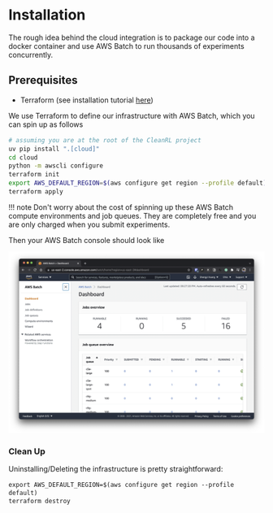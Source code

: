 # Installation

The rough idea behind the cloud integration is to package our code into a docker container and use AWS Batch to
run thousands of experiments concurrently. 

## Prerequisites

* Terraform (see installation tutorial [here](https://learn.hashicorp.com/tutorials/terraform/install-cli))

We use Terraform to define our infrastructure with AWS Batch, which you can spin up as follows

```bash
# assuming you are at the root of the CleanRL project
uv pip install ".[cloud]"
cd cloud
python -m awscli configure
terraform init
export AWS_DEFAULT_REGION=$(aws configure get region --profile default)
terraform apply
```

<script id="asciicast-445048" src="https://asciinema.org/a/445048.js" async></script>

!!! note
    Don't worry about the cost of spinning up these AWS Batch compute environments and job queues. They are completely free and you are only charged when you submit experiments.


Then your AWS Batch console should look like

![aws_batch1.png](aws_batch1.png)


### Clean Up
Uninstalling/Deleting the infrastructure is pretty straightforward:
```
export AWS_DEFAULT_REGION=$(aws configure get region --profile default)
terraform destroy
```
